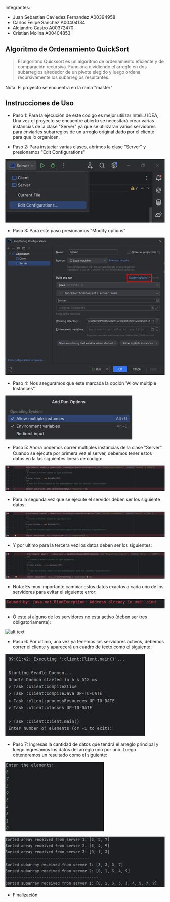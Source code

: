 Integrantes:

- Juan Sebastian Caviedez Fernandez A00394958
- Carlos Felipe Sanchez A00404134
- Alejandro Castro A00372470
- Cristian Molina A00404853

## Algoritmo de Ordenamiento QuickSort

> El algoritmo Quicksort es un algoritmo de ordenamiento eficiente y de comparación recursiva. Funciona dividiendo el arreglo en dos subarreglos alrededor de un pivote elegido y luego ordena recursivamente los subarreglos resultantes.

Nota: El proyecto se encuentra en la rama "master"

## Instrucciones de Uso

- Paso 1: Para la ejecución de este codigo es mejor utilizar IntelliJ IDEA, Una vez el proyecto se encuentre abierto se necesitará crear varias instancias de la clase "Server" ya que se utilizaran varios servidores para enviarles subarreglos de un arreglo original dado por el cliente para que lo organicen. 

- Paso 2: Para instaciar varias clases, abrimos la clase "Server" y presionamos "Edit Configurations"

![alt text](Image/Paso2.png)

- Paso 3: Para este paso presionamos "Modify options"

![alt text](Image/Paso3.png)

- Paso 4: Nos aseguramos que este marcada la opción "Allow multiple Instances"

![alt text](Image/paso4.png)

- Paso 5: Ahora podemos correr multiples instancias de la clase "Server". Cuando se ejecute por primera vez el server, debemos tener estos datos en la las siguientes lineas de codigo:

![alt text](Image/paso5.png)

- Para la segunda vez que se ejecute el servidor deben ser los siguiente datos:

![alt text](Image/paso5_2.png)

- Y por ultimo para la tercera vez los datos deben ser los siguientes:

![alt text](Image/paso5_3.png)

- Nota: Es muy importante cambiar estos datos exactos a cada uno de los servidores para evitar el siguiente error:

![alt text](Image/error.png)

- O este si alguno de los servidores no esta activo (deben ser tres obligatoriamente):

![alt text](image.png)

- Paso 6: Por ultimo, una vez ya tenemos los servidores activos, debemos correr el cliente y aparecerá un cuadro de texto como el siguiente:

![alt text](Image/client.png)

- Paso 7: Ingresas la cantidad de datos que tendrá el arreglo principal y luego ingresamos los datos del arreglo uno por uno. Luego obtendremos un resultado como el siguiente:

![alt text](Image/elements.png)

![alt text](Image/result.png)

- Finalización